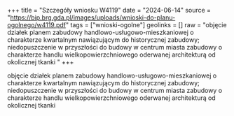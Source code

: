 +++
title = "Szczegóły wniosku W4119"
date = "2024-06-14"
source = "https://bip.brg.gda.pl/images/uploads/wnioski-do-planu-ogolnego/w4119.pdf"
tags = ["wnioski-ogolne"]
geolinks = []
raw = "objęcie działek planem zabudowy handlowo-usługowo-mieszkaniowej o charakterze kwartalnym nawiązującym do historycznej zabudowy; niedopuszczenie w przyszłości do budowy w centrum miasta zabudowy o charakterze handlu wielkopowierzchniowego oderwanej architekturą od okolicznej tkanki "
+++

objęcie działek planem zabudowy handlowo-usługowo-mieszkaniowej o charakterze
kwartalnym nawiązującym do historycznej zabudowy; niedopuszczenie w przyszłości do budowy
w centrum miasta zabudowy o charakterze handlu wielkopowierzchniowego oderwanej
architekturą od okolicznej tkanki



